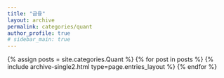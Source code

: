 ```yaml
---
title: "금융"
layout: archive
permalink: categories/quant
author_profile: true
# sidebar_main: true
---
```



{% assign posts = site.categories.Quant %}
{% for post in posts %} {% include archive-single2.html type=page.entries_layout %} {% endfor %}